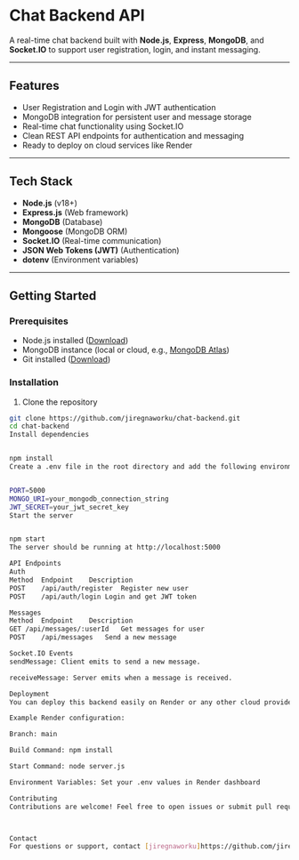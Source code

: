 # Chat Backend API

A real-time chat backend built with **Node.js**, **Express**, **MongoDB**, and **Socket.IO** to support user registration, login, and instant messaging.

---

## Features

- User Registration and Login with JWT authentication
- MongoDB integration for persistent user and message storage
- Real-time chat functionality using Socket.IO
- Clean REST API endpoints for authentication and messaging
- Ready to deploy on cloud services like Render

---

## Tech Stack

- **Node.js** (v18+)
- **Express.js** (Web framework)
- **MongoDB** (Database)
- **Mongoose** (MongoDB ORM)
- **Socket.IO** (Real-time communication)
- **JSON Web Tokens (JWT)** (Authentication)
- **dotenv** (Environment variables)

---

## Getting Started

### Prerequisites

- Node.js installed ([Download](https://nodejs.org/))
- MongoDB instance (local or cloud, e.g., [MongoDB Atlas](https://www.mongodb.com/cloud/atlas))
- Git installed ([Download](https://git-scm.com/))

### Installation

1. Clone the repository

```bash
git clone https://github.com/jiregnaworku/chat-backend.git
cd chat-backend
Install dependencies


npm install
Create a .env file in the root directory and add the following environment variables:


PORT=5000
MONGO_URI=your_mongodb_connection_string
JWT_SECRET=your_jwt_secret_key
Start the server


npm start
The server should be running at http://localhost:5000

API Endpoints
Auth
Method	Endpoint	Description
POST	/api/auth/register	Register new user
POST	/api/auth/login	Login and get JWT token

Messages
Method	Endpoint	Description
GET	/api/messages/:userId	Get messages for user
POST	/api/messages	Send a new message

Socket.IO Events
sendMessage: Client emits to send a new message.

receiveMessage: Server emits when a message is received.

Deployment
You can deploy this backend easily on Render or any other cloud provider.

Example Render configuration:

Branch: main

Build Command: npm install

Start Command: node server.js

Environment Variables: Set your .env values in Render dashboard

Contributing
Contributions are welcome! Feel free to open issues or submit pull requests.



Contact
For questions or support, contact [jiregnaworku]https://github.com/jiregnaworku
